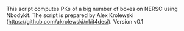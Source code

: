 This script computes PKs of a big number of boxes on NERSC using Nbodykit. The script is prepared by Alex Krolewski (https://github.com/akrolewski/nkit4desi).
Version v0.1
